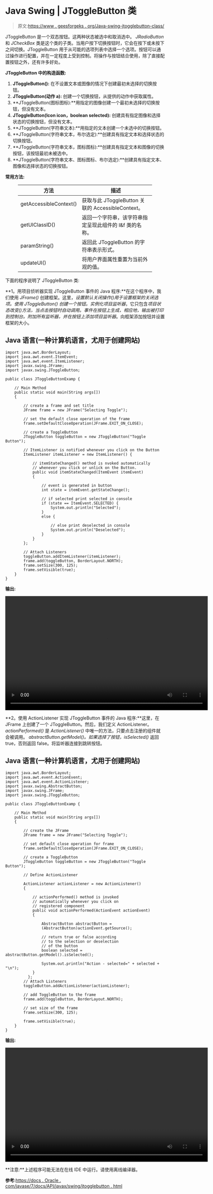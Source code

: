 # Java Swing | JToggleButton 类

> 原文:[https://www . geesforgeks . org/Java-swing-jtogglebutton-class/](https://www.geeksforgeeks.org/java-swing-jtogglebutton-class/)

JToggleButton 是一个双态按钮。这两种状态被选中和取消选中。 *JRadioButton* 和 *JCheckBox* 类是这个类的子类。当用户按下切换按钮时，它会在按下或未按下之间切换。JToggleButton 用于从可能的选项列表中选择一个选项。按钮可以通过操作进行配置，并在一定程度上受到控制。将操作与按钮结合使用，除了直接配置按钮之外，还有许多好处。

**JToggleButton 中的构造函数:**

1.  **JToggleButton():** 在不设置文本或图像的情况下创建最初未选择的切换按钮。
2.  **JToggleButton(动作 a):** 创建一个切换按钮，从提供的动作中获取属性。
3.  **JToggleButton(图标图标):**用指定的图像创建一个最初未选择的切换按钮，但没有文本。
4.  **JToggleButton(Icon icon，boolean selected):** 创建具有指定图像和选择状态的切换按钮，但没有文本。
5.  **JToggleButton(字符串文本):**用指定的文本创建一个未选中的切换按钮。
6.  **JToggleButton(字符串文本，布尔选定):**创建具有指定文本和选择状态的切换按钮。
7.  **JToggleButton(字符串文本，图标图标):**创建具有指定文本和图像的切换按钮，该按钮最初未被选中。
8.  **JToggleButton(字符串文本、图标图标、布尔选定):**创建具有指定文本、图像和选择状态的切换按钮。

**常用方法:**

<figure class="table">

| 方法 | 描述 |
| --- | --- |
| getAccessibleContext() | 获取与此 JToggleButton 关联的 AccessibleContext。 |
| getUIClassID() | 返回一个字符串，该字符串指定呈现此组件的 l&f 类的名称。 |
| paramString() | 返回此 JToggleButton 的字符串表示形式。 |
| updateUI() | 将用户界面属性重置为当前外观的值。 |

</figure>

下面的程序说明了 JToggleButton 类:

**1。用项目侦听器实现 JToggleButton 事件的 Java 程序:**在这个程序中，我们使用 *JFrame()* 创建框架。这里，*设置默认关闭操作()*用于设置框架的关闭选项。使用 *JToggleButton()* 创建一个按钮。实例化*项目监听器*，它只包含*项目状态改变()*方法，当点击按钮时自动调用。事件在按钮上生成，相应地，输出被打印到控制台。附加所有监听器，并在按钮上添加*项目监听器*。向框架添加按钮并设置框架的大小。

## Java 语言(一种计算机语言，尤用于创建网站)

```
import java.awt.BorderLayout;
import java.awt.event.ItemEvent;
import java.awt.event.ItemListener;
import javax.swing.JFrame;
import javax.swing.JToggleButton;

public class JToggleButtonExamp {

    // Main Method
    public static void main(String args[])
    {

        // create a frame and set title
        JFrame frame = new JFrame("Selecting Toggle");

        // set the default close operation of the frame
        frame.setDefaultCloseOperation(JFrame.EXIT_ON_CLOSE);

        // create a ToggleButton
        JToggleButton toggleButton = new JToggleButton("Toggle Button");

        // ItemListener is notified whenever you click on the Button
        ItemListener itemListener = new ItemListener() {

            // itemStateChanged() method is nvoked automatically
            // whenever you click or unlick on the Button.
            public void itemStateChanged(ItemEvent itemEvent)
            {

                // event is generated in button
                int state = itemEvent.getStateChange();

                // if selected print selected in console
                if (state == ItemEvent.SELECTED) {
                    System.out.println("Selected");
                }
                else {

                    // else print deselected in console
                    System.out.println("Deselected");
                }
            }
        };

        // Attach Listeners
        toggleButton.addItemListener(itemListener);
        frame.add(toggleButton, BorderLayout.NORTH);
        frame.setSize(300, 125);
        frame.setVisible(true);
    }
}
```

**输出:**

<video class="wp-video-shortcode" id="video-221558-1" width="640" height="360" preload="metadata" controls=""><source type="video/mp4" src="https://media.geeksforgeeks.org/wp-content/uploads/20180826_023018.mp4?_=1">[https://media.geeksforgeeks.org/wp-content/uploads/20180826_023018.mp4](https://media.geeksforgeeks.org/wp-content/uploads/20180826_023018.mp4)</video>

**2。使用 ActionListener 实现 JToggleButton 事件的 Java 程序:**这里，在 JFrame 上创建了一个 JToggleButton。然后，我们定义 ActionListener。 *actionPerformed()* 是 *ActionListener()* 中唯一的方法，只要点击注册的组件就会被调用。 *abstractButton.getModel()。如果选择了按钮，isSelected()* 返回 true，否则返回 false。将监听器连接到跳转按钮。

## Java 语言(一种计算机语言，尤用于创建网站)

```
import java.awt.BorderLayout;
import java.awt.event.ActionEvent;
import java.awt.event.ActionListener;
import javax.swing.AbstractButton;
import javax.swing.JFrame;
import javax.swing.JToggleButton;

public class JToggleButtonExamp {

    // Main Method
    public static void main(String args[])
    {

        // create the JFrame
        JFrame frame = new JFrame("Selecting Toggle");

        // set default close operation for frame
        frame.setDefaultCloseOperation(JFrame.EXIT_ON_CLOSE);

        // create a ToggleButton
        JToggleButton toggleButton = new JToggleButton("Toggle Button");

        // Define ActionListener

        ActionListener actionListener = new ActionListener()
        {

            // actionPerformed() method is invoked
            // automatically whenever you click on
            // registered component
            public void actionPerformed(ActionEvent actionEvent)
            {

                AbstractButton abstractButton =
                (AbstractButton)actionEvent.getSource();

                // return true or false according
                // to the selection or deselection
                // of the button
                boolean selected = abstractButton.getModel().isSelected();

                System.out.println("Action - selected=" + selected + "\n");
            }
          };
        // Attach Listeners
        toggleButton.addActionListener(actionListener);

        // add ToggleButton to the frame
        frame.add(toggleButton, BorderLayout.NORTH);

        // set size of the frame
        frame.setSize(300, 125);

        frame.setVisible(true);
    }
}
```

**输出:**

<video class="wp-video-shortcode" id="video-221558-2" width="640" height="360" preload="metadata" controls=""><source type="video/mp4" src="https://media.geeksforgeeks.org/wp-content/uploads/20180826_031430.mp4?_=2">[https://media.geeksforgeeks.org/wp-content/uploads/20180826_031430.mp4](https://media.geeksforgeeks.org/wp-content/uploads/20180826_031430.mp4)</video>

**注意:**上述程序可能无法在在线 IDE 中运行。请使用离线编译器。

**参考:**[https://docs . Oracle . com/javase/7/docs/API/javax/swing/jtogglebutton . html](https://docs.oracle.com/javase/7/docs/api/javax/swing/JToggleButton.html)